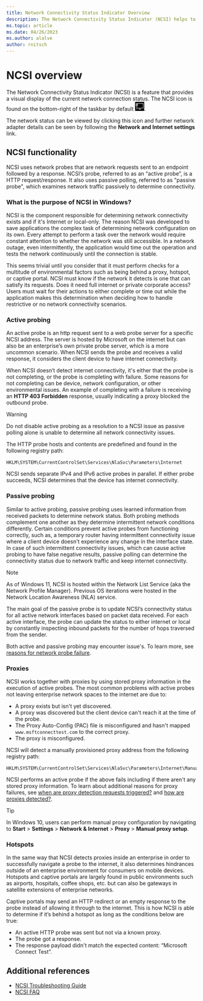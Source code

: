 ```yaml
---
title: Network Connectivity Status Indicator Overview
description: The Network Connectivity Status Indicator (NCSI) helps to detect network connectivity and troubleshoot via network probing and passive polling.
ms.topic: article
ms.date: 04/26/2023
ms.author: alalve
author: rnitsch
---
```


# NCSI overview

The Network Connectivity Status Indicator (NCSI) is a feature that provides a visual display of the current network connection status. The NCSI icon is found on the bottom-right of the taskbar by default ![The Network Connectivity Status Indicator icon showing as connected.](../media/NCSI/ncsi-icon-connected.jpg).

The network status can be viewed by clicking this icon and further network adapter details can be seen by following the **Network and Internet settings** link.

## NCSI functionality

NCSI uses network probes that are network requests sent to an endpoint followed by a response. NCSI’s probe, referred to as an “active probe”, is a HTTP request/response. It also uses passive polling, referred to as "passive probe", which examines network traffic passively to determine connectivity.

### What is the purpose of NCSI in Windows?

NCSI is the component responsible for determining network connectivity exists and if it's Internet or local-only. The reason NCSI was developed to save applications the complex task of determining network configuration on its own. Every attempt to perform a task over the network would require constant attention to whether the network was still accessible. In a network outage, even intermittently, the application would time out the operation and tests the network continuously until the connection is stable.

This seems trivial until you consider that it must perform checks for a multitude of environmental factors such as being behind a proxy, hotspot, or captive portal. NCSI must know if the network it detects is one that can satisfy its requests. Does it need full internet or private corporate access? Users must wait for their actions to either complete or time out while the application makes this determination when deciding how to handle restrictive or no network connectivity scenarios.

### Active probing

An active probe is an http request sent to a web probe server for a specific NCSI address. The server is hosted by Microsoft on the internet but can also be an enterprise’s own private probe server, which is a more uncommon scenario. When NCSI sends the probe and receives a valid response, it considers the client device to have internet connectivity.

When NCSI doesn’t detect internet connectivity, it's either that the probe is not completing, or the probe is completing with failure. Some reasons for not completing can be device, network configuration, or other environmental issues. An example of completing with a failure is receiving an **HTTP 403 Forbidden** response, usually indicating a proxy blocked the outbound probe.

> [!WARNING]
> Do not disable active probing as a resolution to a NCSI issue as passive polling alone is unable to determine all network connectivity issues.

The HTTP probe hosts and contents are predefined and found in the following registry path:

```registry
HKLM\SYSTEM\CurrentControlSet\Services\NlaSvc\Parameters\Internet
```

NCSI sends separate IPv4 and IPv6 active probes in parallel. If either probe succeeds, NCSI determines that the device has internet connectivity.

### Passive probing

Similar to active probing, passive probing uses learned information from received packets to determine network status. Both probing methods complement one another as they determine intermittent network conditions differently. Certain conditions prevent active probes from functioning correctly, such as, a temporary router having intermittent connectivity issue where a client device doesn't experience any change in the interface state. In case of such intermittent connectivity issues, which can cause active probing to have false negative results, passive polling can determine the connectivity status due to network traffic and keep internet connectivity.

> [!NOTE]
> As of Windows 11, NCSI is hosted within the Network List Service (aka the Network Profile Manager). Previous OS iterations were hosted in the Network Location Awareness (NLA) service.

The main goal of the passive probe is to update NCSI’s connectivity status for all active network interfaces based on packet data received. For each active interface, the probe can update the status to either internet or local by constantly inspecting inbound packets for the number of hops traversed from the sender.

Both active and passive probing may encounter issue's. To learn more, see [reasons for network probe failure](ncsi-frequently-asked-questions.md#reasons-for-network-probe-failure).

### Proxies

NCSI works together with proxies by using stored proxy information in the execution of active probes. The most common problems with active probes not leaving enterprise network spaces to the internet are due to:

- A proxy exists but isn't yet discovered.
- A proxy was discovered but the client device can't reach it at the time of the probe.
- The Proxy Auto-Config (PAC) file is misconfigured and hasn't mapped `www.msftconnecttest.com` to the correct proxy.
- The proxy is misconfigured.

NCSI will detect a manually provisioned proxy address from the following registry path:

```registry
HKLM\SYSTEM\CurrentControlSet\Services\NlaSvc\Parameters\Internet\ManualProxies
```

NCSI performs an active probe if the above fails including if there aren't any stored proxy information. To learn about additional reasons for proxy failures, see [when are proxy detection requests triggered?](ncsi-frequently-asked-questions.md#when-are-proxy-detection-requests-triggered) and [how are proxies detected?](ncsi-frequently-asked-questions.md#how-are-proxies-detected).

> [!TIP]
> In Windows 10, users can perform manual proxy configuration by navigating to **Start** > **Settings** > **Network & Internet** > **Proxy** > **Manual proxy setup**.

### Hotspots

In the same way that NCSI detects proxies inside an enterprise in order to successfully navigate a probe to the internet, it also determines hindrances outside of an enterprise environment for consumers on mobile devices. Hotspots and captive portals are largely found in public environments such as airports, hospitals, coffee shops, etc. but can also be gateways in satellite extensions of enterprise networks.

Captive portals may send an HTTP redirect or an empty response to the probe instead of allowing it through to the internet. This is how NCSI is able to determine if it’s behind a hotspot as long as the conditions below are true:

- An active HTTP probe was sent but not via a known proxy.
- The probe got a response.
- The response payload didn't match the expected content: “Microsoft Connect Test”.

## Additional references

- [NCSI Troubleshooting Guide](ncsi-troubleshooting-guide.md)
- [NCSI FAQ](ncsi-frequently-asked-questions.md)
